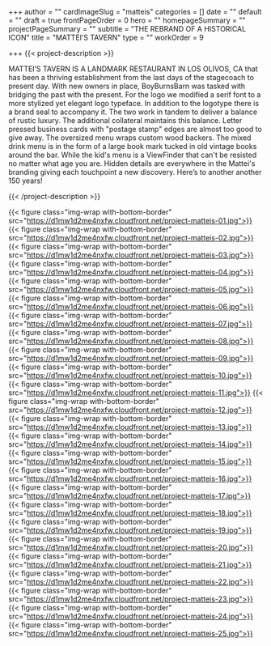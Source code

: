 +++
author = ""
cardImageSlug = "matteis"
categories = []
date = ""
default = ""
draft = true
frontPageOrder = 0
hero = ""
homepageSummary = ""
projectPageSummary = ""
subtitle = "THE REBRAND OF A HISTORICAL ICON"
title = "MATTEI’S TAVERN"
type = ""
workOrder = 9

+++
{{< project-description >}} <p>MATTEI’S TAVERN IS A LANDMARK RESTAURANT IN LOS OLIVOS, CA that has been a thriving establishment from the last days of the stagecoach to present day. With new owners in place, BoyBurnsBarn was tasked with bridging the past with the present. For the logo we modified a serif font to a more stylized yet elegant logo typeface. In addition to the logotype there is a brand seal to accompany it. The two work in tandem to deliver a balance of rustic luxury. The additional collateral maintains this balance. Letter pressed business cards with "postage stamp" edges are almost too good to give away. The oversized menu wraps custom wood backers. The mixed drink menu is in the form of a large book mark tucked in old vintage books around the bar. While the kid's menu is a ViewFinder that can't be resisted no matter what age you are. Hidden details are everywhere in the Mattei's branding giving each touchpoint a new discovery. Here’s to another another 150 years!</p> {{< /project-description >}}

<div class="project-item">

{{< figure class="img-wrap with-bottom-border" src="https://d1mw1d2me4nxfw.cloudfront.net/project-matteis-01.jpg">}}
{{< figure class="img-wrap with-bottom-border" src="https://d1mw1d2me4nxfw.cloudfront.net/project-matteis-02.jpg">}}
{{< figure class="img-wrap with-bottom-border" src="https://d1mw1d2me4nxfw.cloudfront.net/project-matteis-03.jpg">}}
{{< figure class="img-wrap with-bottom-border" src="https://d1mw1d2me4nxfw.cloudfront.net/project-matteis-04.jpg">}}
{{< figure class="img-wrap with-bottom-border" src="https://d1mw1d2me4nxfw.cloudfront.net/project-matteis-05.jpg">}}
{{< figure class="img-wrap with-bottom-border" src="https://d1mw1d2me4nxfw.cloudfront.net/project-matteis-06.jpg">}}
{{< figure class="img-wrap with-bottom-border" src="https://d1mw1d2me4nxfw.cloudfront.net/project-matteis-07.jpg">}}
{{< figure class="img-wrap with-bottom-border" src="https://d1mw1d2me4nxfw.cloudfront.net/project-matteis-08.jpg">}}
{{< figure class="img-wrap with-bottom-border" src="https://d1mw1d2me4nxfw.cloudfront.net/project-matteis-09.jpg">}}
{{< figure class="img-wrap with-bottom-border" src="https://d1mw1d2me4nxfw.cloudfront.net/project-matteis-10.jpg">}}
{{< figure class="img-wrap with-bottom-border" src="https://d1mw1d2me4nxfw.cloudfront.net/project-matteis-11.jpg">}}
{{< figure class="img-wrap with-bottom-border" src="https://d1mw1d2me4nxfw.cloudfront.net/project-matteis-12.jpg">}}
{{< figure class="img-wrap with-bottom-border" src="https://d1mw1d2me4nxfw.cloudfront.net/project-matteis-13.jpg">}}
{{< figure class="img-wrap with-bottom-border" src="https://d1mw1d2me4nxfw.cloudfront.net/project-matteis-14.jpg">}}
{{< figure class="img-wrap with-bottom-border" src="https://d1mw1d2me4nxfw.cloudfront.net/project-matteis-15.jpg">}}
{{< figure class="img-wrap with-bottom-border" src="https://d1mw1d2me4nxfw.cloudfront.net/project-matteis-16.jpg">}}
{{< figure class="img-wrap with-bottom-border" src="https://d1mw1d2me4nxfw.cloudfront.net/project-matteis-17.jpg">}}
{{< figure class="img-wrap with-bottom-border" src="https://d1mw1d2me4nxfw.cloudfront.net/project-matteis-18.jpg">}}
{{< figure class="img-wrap with-bottom-border" src="https://d1mw1d2me4nxfw.cloudfront.net/project-matteis-19.jpg">}}
{{< figure class="img-wrap with-bottom-border" src="https://d1mw1d2me4nxfw.cloudfront.net/project-matteis-20.jpg">}}
{{< figure class="img-wrap with-bottom-border" src="https://d1mw1d2me4nxfw.cloudfront.net/project-matteis-21.jpg">}}
{{< figure class="img-wrap with-bottom-border" src="https://d1mw1d2me4nxfw.cloudfront.net/project-matteis-22.jpg">}}
{{< figure class="img-wrap with-bottom-border" src="https://d1mw1d2me4nxfw.cloudfront.net/project-matteis-23.jpg">}}
{{< figure class="img-wrap with-bottom-border" src="https://d1mw1d2me4nxfw.cloudfront.net/project-matteis-24.jpg">}}
{{< figure class="img-wrap with-bottom-border" src="https://d1mw1d2me4nxfw.cloudfront.net/project-matteis-25.jpg">}}